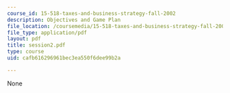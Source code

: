 ```yaml
---
course_id: 15-518-taxes-and-business-strategy-fall-2002
description: Objectives and Game Plan
file_location: /coursemedia/15-518-taxes-and-business-strategy-fall-2002/cafb616296961bec3ea550f6dee99b2a_session2.pdf
file_type: application/pdf
layout: pdf
title: session2.pdf
type: course
uid: cafb616296961bec3ea550f6dee99b2a

---
```

None